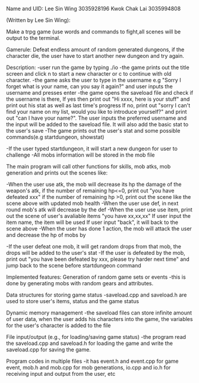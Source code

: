 Name and UID:
Lee Sin Wing 3035928196
Kwok Chak Lai 3035994808

(Written by Lee Sin Wing):

Make a trpg game (use words and commands to fight,all scenes will be output to the terminal.

Gamerule:
Defeat endless amount of random generated dungeons, if the character die, the user have to start another new dungeon and try again.

Description:
-user run the game by typing ./io
-the game prints out the title screen and click n to start a new character or c to continue with old character.
-the game asks the user to type in the username e.g "Sorry I forget what is your name, can you say it again?" and user inputs the username and presses enter
-the game opens the saveload file and check if the username is there, 
 If yes then print out "Hi xxxx, here is your stuff" and print out his stat as well as last time's progress
 If no, print out "sorry I can't find your name on my list, would you like to introduce yourself?" and print out "can I have your name?".
 The user inputs the preferred username and the input will be added to the saveload file. It will also add the basic stat to the user's save 
-The game prints out the user's stat and some possible commands(e.g startdungeon, showstat)

-If the user typed startdungeon, it will start a new dungeon for user to challenge
-All mobs information will be stored in the mob file

The main program will call other functions for skills, mob atks, mob generation and prints out the scenes like:

-When the user use atk, the mob will decrease its hp the damage of the weapon's atk, if the number of remaining hp<=0, print out "you have defeated xxx"
 if the number of remaining hp >0, print out the scene like the scene above with updated mob health
-When the user use def, in next round mob's atk will decrease by the def
-When the user use use item, print out the scene of user's avaliable items "you have xx,xx,xx"
 If user input the item name, the item will be used
 If user input "back", it will back to the scene above
-When the user has done 1 action, the mob will attack the user and decrease the hp of mobs by

-If the user defeat one mob, it will get random drops from that mob, the drops will be added to the user's stat
-If the user is defeated by the mob, print out "you have been defeated by xxx, please try harder next time" and jump back to the scene before startdungeon command

Implemented features:
Generation of random game sets or events
-this is done by generating mobs with random gears and attributes.

Data structures for storing game status
-saveload.cpp and saveload.h are used to store user's items, status and the game status

Dynamic memory management
-the saveload files can store infinite amount of user data, when the user adds his characters into the game, the variables for the user's character is added to the file

File input/output (e.g., for loading/saving game status)
-the program read the saveload.cpp and saveload.h for loading the game and write the saveload.cpp for saving the game.

Program codes in multiple files
-it has event.h and event.cpp for game event, mob.h and mob.cpp for mob generations, io.cpp and io.h for receiving input and output from the user, etc

